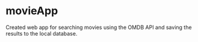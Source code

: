 # movieApp

Created web app for searching  movies using the OMDB API and saving the results to the local database.
